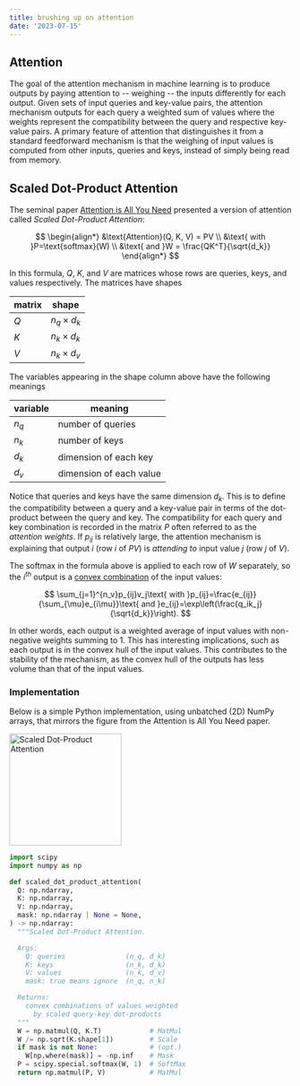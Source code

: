 ```yaml
---
title: brushing up on attention
date: '2023-07-15'
---
```


<script>
   import ScaledDotProductAttention from "$lib/assets/media/scaled_dot_product_attention.png"
</script>

## Attention

The goal of the attention mechanism in machine learning is to produce outputs by paying attention to -- weighing -- the inputs differently for each output. Given sets of input queries and key-value pairs, the attention mechanism outputs for each query a weighted sum of values where the weights represent the compatibility between the query and respective key-value pairs. A primary feature of attention that distinguishes it from a standard feedforward mechanism is that the weighing of input values is computed from other inputs, queries and keys, instead of simply being read from memory.

## Scaled Dot-Product Attention

The seminal paper [Attention is All You Need](https://papers.neurips.cc/paper/7181-attention-is-all-you-need.pdf) presented a version of attention called _Scaled Dot-Product Attention_:

$$
\begin{align*}
&\text{Attention}(Q, K, V) = PV \\
&\text{ with }P=\text{softmax}(W) \\
&\text{ and }W = \frac{QK^T}{\sqrt{d_k}}
\end{align*}
$$

In this formula, $Q$, $K$, and $V$ are matrices whose rows are queries, keys, and values respectively. The matrices have shapes

| matrix | shape            |
| ------ | ---------------- |
| $Q$    | $n_q \times d_k$ |
| $K$    | $n_k \times d_k$ |
| $V$    | $n_k \times d_v$ |

The variables appearing in the shape column above have the following meanings

| variable | meaning                 |
| -------- | ----------------------- |
| $n_q$    | number of queries       |
| $n_k$    | number of keys          |
| $d_k$    | dimension of each key   |
| $d_v$    | dimension of each value |

Notice that queries and keys have the same dimension $d_k$. This is to define the compatibility between a query and a key-value pair in terms of the dot-product between the query and key. The compatibility for each query and key combination is recorded in the matrix $P$ often referred to as the _attention weights_. If $p_{ij}$ is relatively large, the attention mechanism is explaining that output $i$ (row $i$ of $PV$) is _attending to_ input value $j$ (row $j$ of $V$).

The softmax in the formula above is applied to each row of $W$ separately, so the $i^{th}$ output is a [convex combination](https://en.wikipedia.org/wiki/Convex_combination) of the input values:

$$
\sum_{j=1}^{n_v}p_{ij}v_j\text{ with }p_{ij}=\frac{e_{ij}}{\sum_{\mu}e_{i\mu}}\text{ and }e_{ij}=\exp\left(\frac{q_ik_j}{\sqrt{d_k}}\right).
$$

In other words, each output is a weighted average of input values with non-negative weights summing to 1. This has interesting implications, such as each output is in the convex hull of the input values. This contributes to the stability of the mechanism, as the convex hull of the outputs has less volume than that of the input values.

### Implementation

Below is a simple Python implementation, using unbatched (2D) NumPy arrays, that mirrors the figure from the Attention is All You Need paper.

<img src={ScaledDotProductAttention} alt="Scaled Dot-Product Attention" width="200"/>

```python
import scipy
import numpy as np

def scaled_dot_product_attention(
  Q: np.ndarray,
  K: np.ndarray,
  V: np.ndarray,
  mask: np.ndarray | None = None,
) -> np.ndarray:
  """Scaled Dot-Product Attention.

  Args:
    Q: queries               (n_q, d_k)
    K: keys                  (n_k, d_k)
    V: values                (n_k, d_v)
    mask: true means ignore  (n_q, n_k)

  Returns:
    convex combinations of values weighted
      by scaled query-key dot-products
  """
  W = np.matmul(Q, K.T)            # MatMul
  W /= np.sqrt(K.shape[1])         # Scale
  if mask is not None:             # (opt.)
    W[np.where(mask)] = -np.inf    # Mask
  P = scipy.special.softmax(W, 1)  # SoftMax
  return np.matmul(P, V)           # MatMul
```
